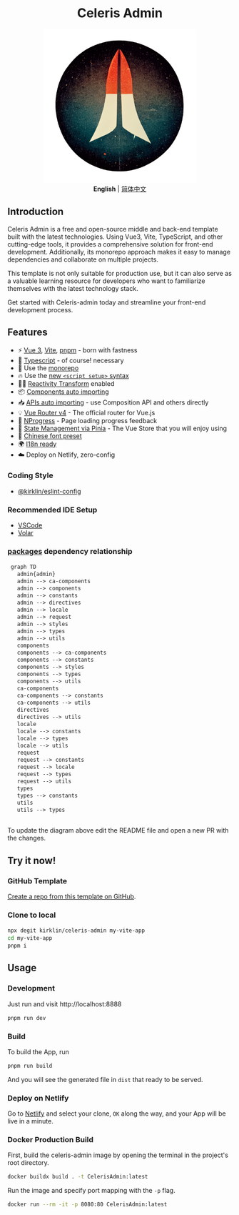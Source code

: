 <div align='center'>
<h1>Celeris Admin</h1>
<img src='docs/README.assets/logo.webp' alt='celeris-admin - a free and open-source middle and back-end template' width='344'/>
</div>

<div align='center'>
<b>English</b> | <a href="README.zh-CN.md">简体中文</a>
</div>

## Introduction
Celeris Admin is a free and open-source middle and back-end template built with the latest technologies. Using Vue3, Vite, TypeScript, and other cutting-edge tools, it provides a comprehensive solution for front-end development. Additionally, its monorepo approach makes it easy to manage dependencies and collaborate on multiple projects.

This template is not only suitable for production use, but it can also serve as a valuable learning resource for developers who want to familiarize themselves with the latest technology stack.

Get started with Celeris-admin today and streamline your front-end development process.


## Features

- ⚡  [Vue 3](https://github.com/vuejs/vue-next), [Vite](https://github.com/vitejs/vite), [pnpm](https://pnpm.js.org/) - born with fastness
- 💪 [Typescript](https://www.typescriptlang.org/) - of course! necessary
- 📂 Use the [monorepo](https://en.wikipedia.org/wiki/Monorepo) 
- 🔥 Use the [new `<script setup>` syntax](https://github.com/vuejs/rfcs/pull/227)
- 🤙🏻 [Reactivity Transform](https://vuejs.org/guide/extras/reactivity-transform.html) enabled
- 📦 [Components auto importing](./src/components)
- 📥 [APIs auto importing](https://github.com/antfu/unplugin-auto-import) - use Composition API and others directly
- 💡 [Vue Router v4](https://router.vuejs.org/zh/) - The official router for Vue.js
- 🎉 [NProgress](https://github.com/rstacruz/nprogress) - Page loading progress feedback
- 🍍 [State Management via Pinia](https://pinia.esm.dev/) - The Vue Store that you will enjoy using
- 📜 [Chinese font preset]()
- 🌍 [I18n ready](./src/locales)
- ☁️ Deploy on Netlify, zero-config


### Coding Style

- [@kirklin/eslint-config](https://github.com/kirklin/eslint-config)

### Recommended IDE Setup

- [VSCode](https://code.visualstudio.com/)
- [Volar](https://marketplace.visualstudio.com/items?itemName=johnsoncodehk.volar)


### [packages](packages) dependency relationship

```mermaid
 graph TD
   admin{admin}
   admin --> ca-components
   admin --> components
   admin --> constants
   admin --> directives
   admin --> locale
   admin --> request
   admin --> styles
   admin --> types
   admin --> utils
   components
   components --> ca-components
   components --> constants
   components --> styles
   components --> types
   components --> utils
   ca-components
   ca-components --> constants
   ca-components --> utils
   directives
   directives --> utils
   locale
   locale --> constants
   locale --> types
   locale --> utils
   request
   request --> constants
   request --> locale
   request --> types
   request --> utils
   types
   types --> constants
   utils
   utils --> types  
   
```

To update the diagram above edit the README file and open a new PR with the changes.

## Try it now!

### GitHub Template

[Create a repo from this template on GitHub](https://github.com/kirklin/celeris-admin/generate).

### Clone to local

```bash
npx degit kirklin/celeris-admin my-vite-app
cd my-vite-app
pnpm i
```

## Usage

### Development

Just run and visit http://localhost:8888

```bash
pnpm run dev
```

### Build

To build the App, run

```bash
pnpm run build
```

And you will see the generated file in `dist` that ready to be served.


### Deploy on Netlify

Go to [Netlify](https://app.netlify.com/start) and select your clone, `OK` along the way, and your App will be live in a minute.

### Docker Production Build

First, build the celeris-admin image by opening the terminal in the project's root directory.

```bash
docker buildx build . -t CelerisAdmin:latest
```

Run the image and specify port mapping with the `-p` flag.

```bash
docker run --rm -it -p 8080:80 CelerisAdmin:latest
```

